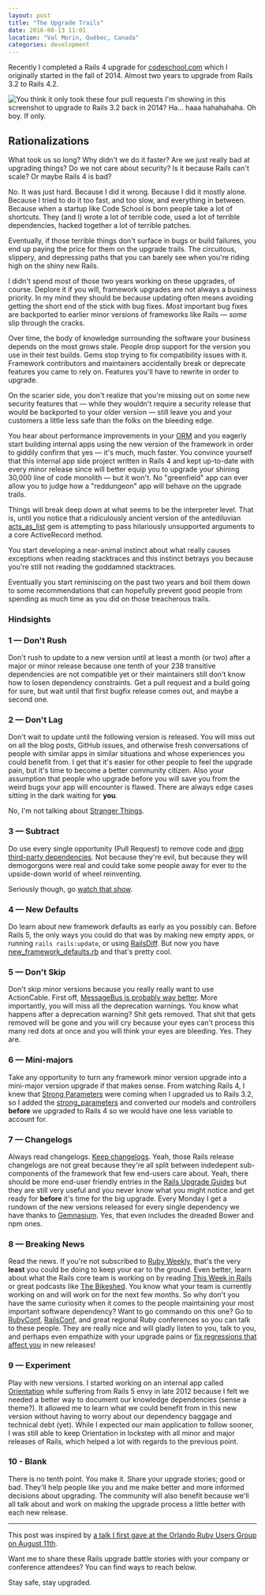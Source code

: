 ```yaml
---
layout: post
title: "The Upgrade Trails"
date: 2016-08-13 11:01
location: "Val Morin, Québec, Canada"
categories: development
---
```


Recently I completed a Rails 4 upgrade for [codeschool.com][cs] which I 
originally started in the fall of 2014. Almost two years to upgrade from 
Rails 3.2 to Rails 4.2.

![You think it only took these four pull requests I'm showing in this screenshot to upgrade to Rails 3.2 back in 2014? Ha... haaa hahahahaha. Oh boy. If only.][32prscreenshot]

## Rationalizations

What took us so long? Why didn't we do it faster? Are we just really bad at 
upgrading things? Do we not care about security? Is it because Rails can't 
scale? Or maybe Rails 4 is bad? 

No. It was just hard. Because I did it wrong. Because I did it mostly alone.
Because I tried to do it too fast, and too slow, and everything in between. 
Because when a startup like Code School is born people take a lot of shortcuts.
They (and I) wrote a lot of terrible code, used a lot of terrible dependencies, 
hacked together a lot of terrible patches. 

Eventually, if those terrible things don't surface in bugs or build failures, 
you end up paying the price for them on the upgrade trails. The circuitous, 
slippery, and depressing paths that you can barely see when you're riding 
high on the shiny new Rails. 

I didn't spend most of those two years working on these upgrades, of course. 
Deplore it if you will, framework upgrades are not always a business priority. 
In my mind they should be because updating often means avoiding getting the 
short end of the stick with bug fixes. *Most* important bug fixes are 
backported to earlier minor versions of frameworks like Rails — *some* slip 
through the cracks.

Over time, the body of knowledge surrounding the software your business depends 
on the most grows stale. People drop support for the version you use in their 
test builds. Gems stop trying to fix compatibility issues with it. Framework 
contributors and maintainers accidentally break or deprecate features you came 
to rely on. Features you'll have to rewrite in order to upgrade.

On the scarier side, you don't realize that you're missing out on some new 
security features that — while they wouldn't require a security release that 
would be backported to your older version — still leave you and your customers 
a little less safe than the folks on the bleeding edge. 

You hear about performance improvements in your [ORM][orm] and you eagerly start
building internal apps using the new version of the framework in order to
giddily confirm that yes — it's much, much faster. You convince yourself that
this internal app side project written in Rails 4 and kept up-to-date with every
minor release since will better equip you to upgrade your shining 30,000 line of
code monolith — but it won't. No "greenfield" app can ever allow you to judge
how a "reddungeon" app will behave on the upgrade trails.

Things will break deep down at what seems to be the interpreter level. That is,
until you notice that a ridiculously ancient version of the antediluvian
[acts_as_list][asl] gem is attempting to pass hilariously unsupported arguments
to a core ActiveRecord method.

You start developing a near-animal instinct about what really causes exceptions
when reading stacktraces and this instinct betrays you because you're still
not reading the goddamned stacktraces.

Eventually you start reminiscing on the past two years and boil them down to
some recommendations that can hopefully prevent good people from spending as
much time as you did on those treacherous trails.

### Hindsights

### 1 — Don't Rush

Don't rush to update to a new version until at least a month (or two) after a
major or minor release because one tenth of your 238 transitive dependencies are
not compatible yet or their maintainers still don't know how to losen dependency
constraints. Get a pull request and a build going for sure, but wait until that 
first bugfix release comes out, and maybe a second one.

### 2 — Don't Lag

Don't wait to update until the following version is released. You will miss out
on all the blog posts, GitHub issues, and otherwise fresh conversations of
people with similar apps in similar situations and whose experiences you could
benefit from. I get that it's easier for other people to feel the upgrade pain, 
but it's time to become a better community citizen. Also your assumption that 
people who upgrade before you will save you from the weird bugs your app will 
encounter is flawed. There are always edge cases sitting in the dark waiting for 
**you**. 

No, I'm not talking about [Stranger Things][stranger].

### 3 — Subtract

Do use every single opportunity (Pull Request) to remove code and [drop
third-party dependencies][killdeps]. Not because they're evil, but because
they will demogorgons were real and could take some people away for ever to
the upside-down world of wheel reinventing. 

Seriously though, go [watch that show][stranger]. 

### 4 — New Defaults

Do learn about new framework defaults as early as you possibly can. Before
Rails 5, the only ways you could do that was by making new empty apps, or
running `rails rails:update`, or using [RailsDiff][railsdiff]. But now you
have [new_framework_defaults.rb][NFD] and that's
pretty cool.

### 5 — Don't Skip

Don't skip minor versions because you really really want to use ActionCable.
First off, [MessageBus is probably way better][messagebus]. More importantly,
you will miss all the deprecation warnings. You know what happens after a
deprecation warning? Shit gets removed. That shit that gets removed will be gone
and you will cry because your eyes can't process this many red dots at once and
you will think your eyes are bleeding. Yes. They are.

### 6 — Mini-majors

Take any opportunity to turn any framework minor version upgrade into a 
mini-major version upgrade if that makes sense. From watching Rails 4, I knew 
that [Strong Parameters][strongparams] were coming when I upgraded us to Rails
3.2, so I added the [strong_parameters][strongparamsgem] and converted our
models and controllers **before** we upgraded to Rails 4 so we would have one
less variable to account for.

### 7 — Changelogs

Always read changelogs. [Keep changelogs][keepachangelog]. Yeah, those Rails
release changelogs are not great because they're all split between indedepent
sub-components of the framework that few end-users care about. Yeah, there
should be more end-user friendly entries in the [Rails Upgrade Guides][rug]
but they are still very useful and you never know what you might notice and
get ready for **before** it's time for the big upgrade. Every Monday I get a 
rundown of the new versions released for every single dependency we have 
thanks to [Gemnasium][gemnasium]. Yes, that even includes the dreaded Bower 
and npm ones.

### 8 — Breaking News

Read the news. If you're not subscribed to [Ruby Weekly][rubyweekly], that's
the very **least** you could be doing to keep your ear to the ground. Even 
better, learn about what the Rails core team is working on by reading 
[This Week in Rails][TWIR] or great podcasts like [The Bikeshed][bikeshed].
You know what your team is currently working on and will work on for the 
next few months. So why don't you have the same curiosity when it comes to 
the people maintaining your most important software dependency? Want to go
commando on this one? Go to [RubyConf][rubyconf], [RailsConf][railsconf], and
great regional Ruby conferences so you can talk to these people. They are really
nice and will gladly listen to you, talk to you, and perhaps even empathize with
your upgrade pains or [fix regressions that affect you][fix] in new releases!


### 9 — Experiment

Play with new versions. I started working on an internal app called 
[Orientation][orientation] while suffering from Rails 5 envy in late 2012 
because I felt we needed a better way to document our knowledge dependencies 
(sense a theme?). It allowed me to learn what we could benefit from in this 
new version without having to worry about our dependency baggage and 
technical debt (yet). While I expected our main application to follow sooner, 
I was still able to keep Orientation in lockstep with all minor and major 
releases of Rails, which helped a lot with regards to the previous point.

### 10 - Blank

There is no tenth point. You make it. Share your upgrade stories; good or 
bad. They'll help people like you and me make better and more informed decisions 
about upgrading. The community will also benefit because we'll all talk about 
and work on making the upgrade process a little better with each new release.

---

This post was inspired by [a talk I first gave at the Orlando Ruby Users Group 
on August 11th][trailstalk].

Want me to share these Rails upgrade battle stories with your company or 
conference attendees? You can find ways to reach below.

Stay safe, stay upgraded.

[32prscreenshot]: {{site.url}}/assets/the-upgrade-trails.png
[cs]: https://www.codeschool.com
[asl]: https://github.com/swanandp/acts_as_list
[orm]: https://en.wikipedia.org/wiki/Object-relational_mapping
[killdeps]: http://www.mikeperham.com/2016/02/09/kill-your-dependencies/
[stranger]: https://www.netflix.com/title/80057281
[railsdiff]: http://railsdiff.org/
[NFD]: https://github.com/rails/rails/blob/6107a40c0e4d05614493bddf33d5ae8d9ce8a8d2/railties/lib/rails/generators/rails/app/templates/config/initializers/new_framework_defaults.rb.tt
[messagebus]: https://github.com/SamSaffron/message_bus
[strongparams]: http://api.rubyonrails.org/classes/ActionController/StrongParameters.html
[strongparamsgem]: https://github.com/rails/strong_parameters
[keepachangelog]: keepachangelog.com
[rug]: http://guides.rubyonrails.org/upgrading_ruby_on_rails.html
[gemnasium]: https://gemnasium.com/orientation/orientation
[rubyweekly]: http://rubyweekly.com
[TWIR]: http://weblog.rubyonrails.org/news/
[bikeshed]: http://bikeshed.fm/
[rubyconf]: http://rubyconf.org/
[railsconf]: http://railsconf.com/
[fix]: https://github.com/rails/rails/issues/25978#event-746667419
[orientation]: http://orientation.io/
[trailstalk]: {{site.url}}/talks/the-upgrade-trails
